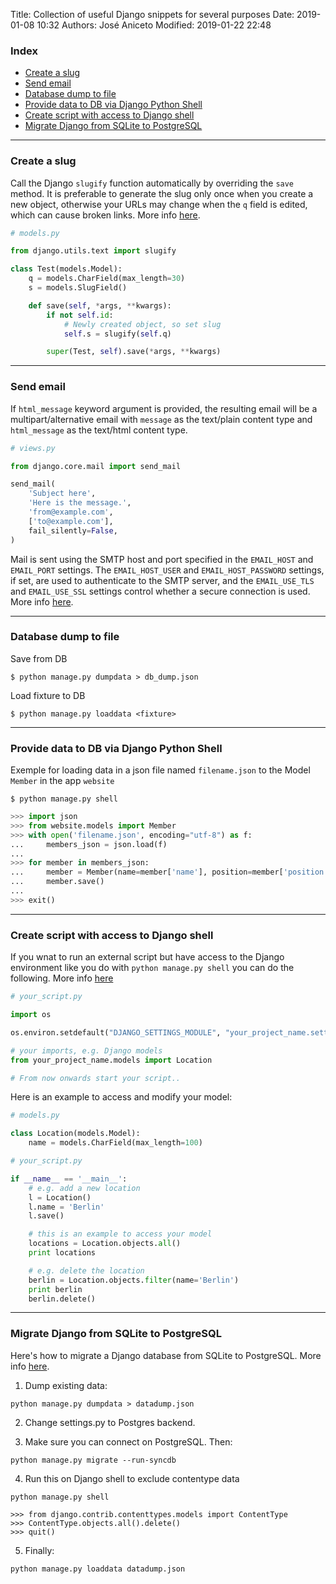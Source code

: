 Title: Collection of useful Django snippets for several purposes
Date: 2019-01-08 10:32
Authors: José Aniceto
Modified: 2019-01-22 22:48

### Index
* [Create a slug](#create-a-slug)
* [Send email](#send-email)
* [Database dump to file](#database-dump-to-file)
* [Provide data to DB via Django Python Shell](#provide-data-to-db-via-django-python-shell)
* [Create script with access to Django shell](#create-script-with-access-to-django-shell)
* [Migrate Django from SQLite to PostgreSQL](#migrate-django-from-sqlite-to-postgresql)

---

### Create a slug
Call the Django `slugify` function automatically by overriding the `save` method. It is preferable to generate the slug only once when you create a new object, otherwise your URLs may change when the `q` field is edited, which can cause broken links. More info [here](https://stackoverflow.com/questions/837828/how-do-i-create-a-slug-in-django).

```python
# models.py

from django.utils.text import slugify

class Test(models.Model):
    q = models.CharField(max_length=30)
    s = models.SlugField()

    def save(self, *args, **kwargs):
        if not self.id:
            # Newly created object, so set slug
            self.s = slugify(self.q)

        super(Test, self).save(*args, **kwargs)
```

---

### Send email
If `html_message` keyword argument is provided, the resulting email will be a multipart/alternative email with `message` as the text/plain content type and `html_message` as the text/html content type. 

```python
# views.py

from django.core.mail import send_mail

send_mail(
    'Subject here',
    'Here is the message.',
    'from@example.com',
    ['to@example.com'],
    fail_silently=False,
)
```

Mail is sent using the SMTP host and port specified in the `EMAIL_HOST` and `EMAIL_PORT` settings. The `EMAIL_HOST_USER` and `EMAIL_HOST_PASSWORD` settings, if set, are used to authenticate to the SMTP server, and the `EMAIL_USE_TLS` and `EMAIL_USE_SSL` settings control whether a secure connection is used. More info [here](https://docs.djangoproject.com/en/2.1/topics/email/).

---

### Database dump to file
Save from DB
```
$ python manage.py dumpdata > db_dump.json
```

Load fixture to DB
```
$ python manage.py loaddata <fixture>
```

---

### Provide data to DB via Django Python Shell
Exemple for loading data in a json file named `filename.json` to the Model `Member` in the app `website`

```
$ python manage.py shell
```

```python
>>> import json
>>> from website.models import Member
>>> with open('filename.json', encoding="utf-8") as f:
...     members_json = json.load(f)
...
>>> for member in members_json:
...     member = Member(name=member['name'], position=member['position'], alumni=member['alumni'])
...     member.save()
...
>>> exit()
```

---

### Create script with access to Django shell
If you wnat to run an external script but have access to the Django environment like you do with `python manage.py shell` you can do the following. More info [here](https://stackoverflow.com/questions/8047204/django-script-to-access-model-objects-without-using-manage-py-shell)

```python
# your_script.py

import os

os.environ.setdefault("DJANGO_SETTINGS_MODULE", "your_project_name.settings")

# your imports, e.g. Django models
from your_project_name.models import Location

# From now onwards start your script..
```

Here is an example to access and modify your model:
```python
# models.py

class Location(models.Model):
    name = models.CharField(max_length=100)
```

```python
# your_script.py

if __name__ == '__main__':    
    # e.g. add a new location
    l = Location()
    l.name = 'Berlin'
    l.save()

    # this is an example to access your model
    locations = Location.objects.all()
    print locations

    # e.g. delete the location
    berlin = Location.objects.filter(name='Berlin')
    print berlin
    berlin.delete()
```
---

### Migrate Django from SQLite to PostgreSQL

Here's how to migrate a Django database from SQLite to PostgreSQL. More info [here](https://stackoverflow.com/questions/3034910/whats-the-best-way-to-migrate-a-django-db-from-sqlite-to-mysql).

1) Dump existing data:
```
python manage.py dumpdata > datadump.json
```

2) Change settings.py to Postgres backend.

3) Make sure you can connect on PostgreSQL. Then:
```
python manage.py migrate --run-syncdb
```

4) Run this on Django shell to exclude contentype data
```
python manage.py shell
```
```
>>> from django.contrib.contenttypes.models import ContentType
>>> ContentType.objects.all().delete()
>>> quit()
````

5) Finally:
```
python manage.py loaddata datadump.json
```
